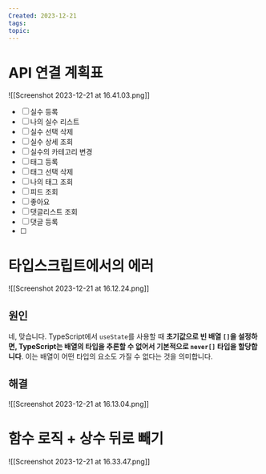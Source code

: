 ```yaml
---
Created: 2023-12-21
tags: 
topic:
---
```


# API 연결 계획표
![[Screenshot 2023-12-21 at 16.41.03.png]]
- [ ] 실수 등록
- [ ] 나의 실수 리스트
- [ ] 실수 선택 삭제
- [ ] 실수 상세 조회
- [ ] 실수의 카테고리 변경
- [ ] 태그 등록
- [ ] 태그 선택 삭제
- [ ] 나의 태그 조회
- [ ] 피드 조회
- [ ] 좋아요
- [ ] 댓글리스트 조회
- [ ] 댓글 등록
- [ ] 


# 타입스크립트에서의 에러
![[Screenshot 2023-12-21 at 16.12.24.png]]
## 원인 
네, 맞습니다. TypeScript에서 `useState`를 사용할 때 **초기값으로 빈 배열 `[]`을 설정하면, TypeScript는 배열의 타입을 추론할 수 없어서 기본적으로 `never[]` 타입을 할당합니다**. 이는 배열이 어떤 타입의 요소도 가질 수 없다는 것을 의미합니다.
## 해결
![[Screenshot 2023-12-21 at 16.13.04.png]]
# 함수 로직 + 상수 뒤로 빼기
![[Screenshot 2023-12-21 at 16.33.47.png]]
